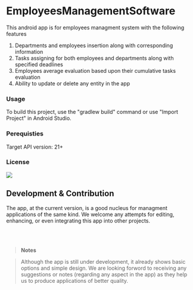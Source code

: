 # EmployeesManagementSoftware

This android app is for employees managment system with the following features
1. Departments and employees insertion along with corresponding information
2. Tasks assigning for both employees and departments along with specified deadlines 
3. Employees average evaluation based upon their cumulative tasks evaluation 
4. Ability to update or delete any entity in the app

### Usage
To build this project, use the "gradlew build" command or use "Import Project" in Android Studio.

### Perequisties
Target API version: 21+

### License
[![](https://img.shields.io/badge/free-no%20warranty-blue.svg)](https://github.com/AyaAshrafSABER/EmployeesManagementSoftware)


## Development & Contribution

The app, at the current version, is a good nucleus for managment applications of the same kind. We welcome any attempts for editing, enhancing, or even integrating this app into other projects.

<br />
<br />

> **Notes**

> Although the app is still under development, it already shows basic options and simple design. We are looking forword to receiving any 
> suggestions or notes (regarding any aspect in the app) as they help us to produce applications of better quality. 
